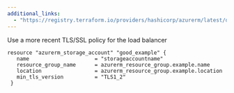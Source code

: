 ```yaml
---
additional_links: 
  - "https://registry.terraform.io/providers/hashicorp/azurerm/latest/docs/resources/storage_account#min_tls_version"
---
```


Use a more recent TLS/SSL policy for the load balancer

```hcl
resource "azurerm_storage_account" "good_example" {
   name                     = "storageaccountname"
   resource_group_name      = azurerm_resource_group.example.name
   location                 = azurerm_resource_group.example.location
   min_tls_version          = "TLS1_2"
 }
```
